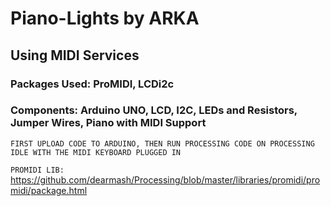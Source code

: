 # Piano-Lights by ARKA
## Using MIDI Services

### Packages Used: ProMIDI, LCDi2c
### Components: Arduino UNO, LCD, I2C, LEDs and Resistors, Jumper Wires, Piano with MIDI Support

`FIRST UPLOAD CODE TO ARDUINO, THEN RUN PROCESSING CODE ON PROCESSING IDLE WITH THE MIDI KEYBOARD PLUGGED IN`

``PROMIDI LIB:`` https://github.com/dearmash/Processing/blob/master/libraries/promidi/promidi/package.html
